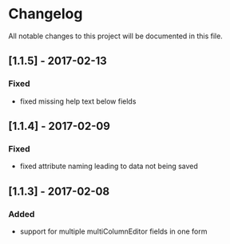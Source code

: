 # Changelog
All notable changes to this project will be documented in this file.

## [1.1.5] - 2017-02-13

### Fixed
- fixed missing help text below fields

## [1.1.4] - 2017-02-09

### Fixed
- fixed attribute naming leading to data not being saved

## [1.1.3] - 2017-02-08

### Added
- support for multiple multiColumnEditor fields in one form